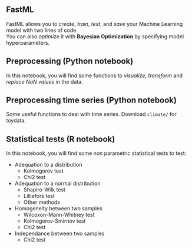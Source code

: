 ## FastML
FastML allows you to *create*, *train*, *test*, and *save* your Machine Learning model with two lines of code.  
You can also *optimize* it with **Bayesian Optimization** by specifying model hyperparameters.

## Preprocessing (Python notebook)
In this notebook, you will find some functions to *visualize*, *transform* and *replace NaN values* in the data.


## Preprocessing time series (Python notebook)
Some useful functions to deal with time series. Download `climate/` for toydata.  

## Statistical tests (R notebook)
In this notebook, you will find some non parametric statistical tests to test:

* Adequation to a distribution
    * Kolmogorov test
    * Chi2 test
* Adequation to a normal distribution
    * Shapiro-Wilk test
    * Lilliefors test
    * Other methods
* Homogeneity between two samples
    * Wilcoxon-Mann-Whitney test
    * Kolmogorov-Smirnov test
    * Chi2 test
* Independance between two samples
    * Chi2 test

<!--
**clemtarge/clemtarge** is a ✨ _special_ ✨ repository because its `README.md` (this file) appears on your GitHub profile.

Here are some ideas to get you started:

- 🔭 I’m currently working on ...
- 🌱 I’m currently learning ...
- 👯 I’m looking to collaborate on ...
- 🤔 I’m looking for help with ...
- 💬 Ask me about ...
- 📫 How to reach me: ...
- 😄 Pronouns: ...
- ⚡ Fun fact: ...
-->
